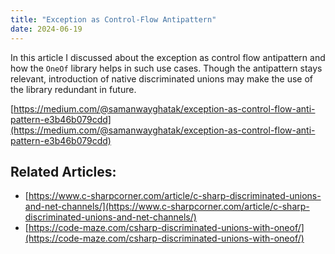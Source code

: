 ```yaml
---
title: "Exception as Control-Flow Antipattern"
date: 2024-06-19
---
```


In this article I discussed about the exception as control flow antipattern and how the `OneOf` library helps in such use cases. Though the antipattern stays relevant, introduction of native discriminated unions may make the use of the library redundant in future.

[https://medium.com/@samanwayghatak/exception-as-control-flow-anti-pattern-e3b46b079cdd](https://medium.com/@samanwayghatak/exception-as-control-flow-anti-pattern-e3b46b079cdd)

## Related Articles:
 - [https://www.c-sharpcorner.com/article/c-sharp-discriminated-unions-and-net-channels/](https://www.c-sharpcorner.com/article/c-sharp-discriminated-unions-and-net-channels/)
 - [https://code-maze.com/csharp-discriminated-unions-with-oneof/](https://code-maze.com/csharp-discriminated-unions-with-oneof/)